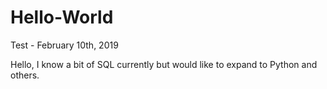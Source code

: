 # Hello-World
Test - February 10th, 2019 

Hello, I know a bit of SQL currently but would like to expand to Python and others. 
